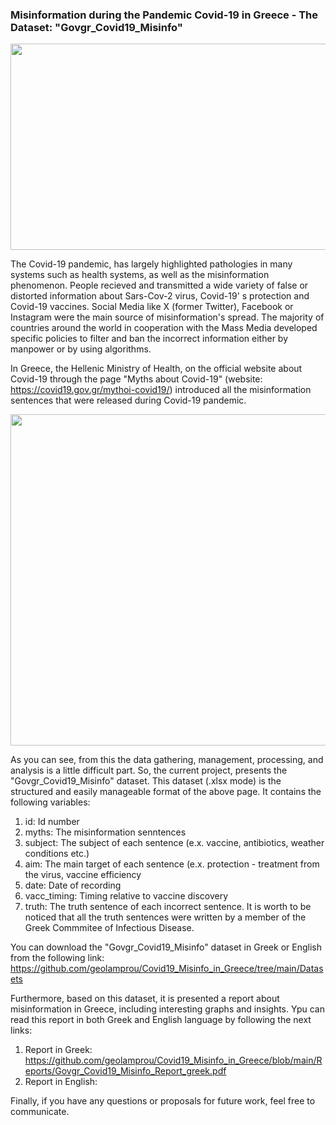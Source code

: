 ### Misinformation during the Pandemic Covid-19 in Greece - The Dataset: "Govgr_Covid19_Misinfo"

<p align="center">
  <img src="https://github.com/geolamprou/Covid19_Misinfo_in_Greece/blob/main/images_for_readme/covid19%20misinfo.jpg" width="600" height="330" >
</p>

The Covid-19 pandemic, has largely highlighted pathologies in many systems such as health systems, as well as the misinformation phenomenon. People recieved and transmitted a wide variety of false or distorted information about Sars-Cov-2 virus, Covid-19' s protection and Covid-19 vaccines. Social Media like X (former Twitter), Facebook or Instagram were the main source of misinformation's spread. The majority of countries around the world in cooperation with the Mass Media developed specific policies to filter and ban the incorrect information either by manpower or by using algorithms. 

In Greece, the Hellenic Ministry of Health, on the official website about Covid-19 through the page "Myths about Covid-19" (website: https://covid19.gov.gr/mythoi-covid19/) introduced all the misinformation sentences that were released during Covid-19 pandemic.

<p align="center">
  <img src="https://github.com/geolamprou/Covid19_Misinfo_in_Greece/blob/main/images_for_readme/Myths_about_Covid19_gov_gr.png" width="600" height="530" >
</p>

As you can see, from this the data gathering, management, processing, and analysis is a little difficult part. So, the current project, presents the "Govgr_Covid19_Misinfo" dataset. This dataset (.xlsx mode) is the structured and easily manageable format of the above page. It contains the following variables: 

1. id: Id number
2. myths: The misinformation senntences
3. subject: The subject of each sentence (e.x. vaccine, antibiotics, weather conditions etc.)
4. aim: The main target of each sentence (e.x. protection - treatment from the virus, vaccine efficiency
5. date: Date of recording
6. vacc_timing: Timing relative to vaccine discovery
7. truth: The truth sentence of each incorrect sentence. It is worth to be noticed that all the truth sentences were written by a member of the Greek Commmitee of Infectious Disease.

You can download the "Govgr_Covid19_Misinfo" dataset in Greek or English from the following link: https://github.com/geolamprou/Covid19_Misinfo_in_Greece/tree/main/Datasets 

Furthermore, based on this dataset, it is presented a report about misinformation in Greece, including interesting graphs and insights. Ypu can read this report in both Greek and English language by following the next links:
1. Report in Greek: https://github.com/geolamprou/Covid19_Misinfo_in_Greece/blob/main/Reports/Govgr_Covid19_Misinfo_Report_greek.pdf
2. Report in English:

Finally, if you have any questions or proposals for future work, feel free to communicate.

